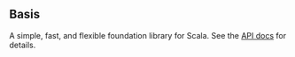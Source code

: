 ## Basis

A simple, fast, and flexible foundation library for Scala. See the [API docs](http://basis.reify.it/latest/api/#basis.package) for details.

